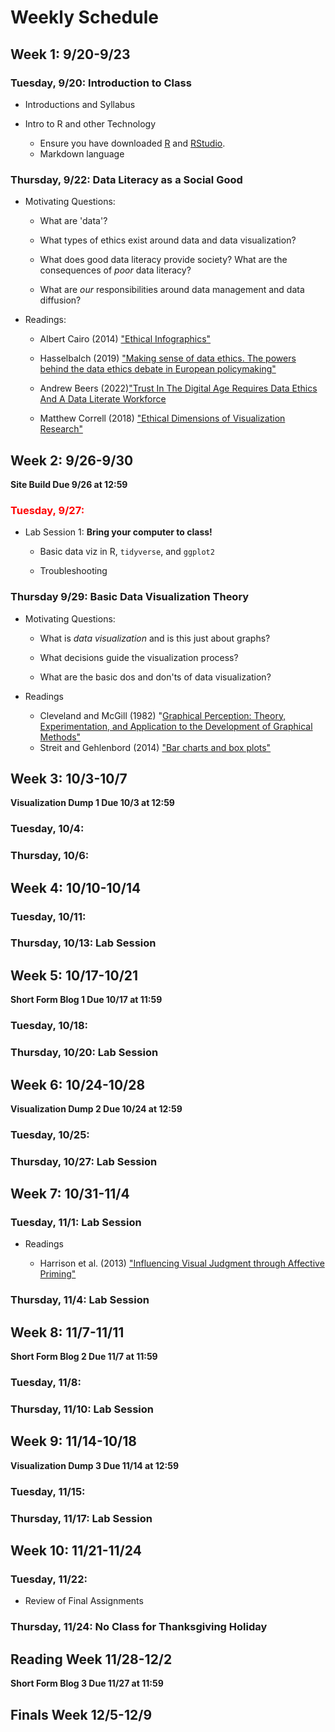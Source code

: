 # Weekly Schedule 

## Week 1: 9/20-9/23

### Tuesday, 9/20: Introduction to Class 

- Introductions and Syllabus 

- Intro to R and other Technology 
   - Ensure you have downloaded [R](https://cran.r-project.org/) and [RStudio](https://www.rstudio.com/).
   - Markdown language  

### Thursday, 9/22: Data Literacy as a Social Good 

- Motivating Questions: 

   - What are 'data'? 

   - What types of ethics exist around data and data visualization? 
  
   - What does good data literacy provide society? What are the consequences of *poor* data literacy? 
  
   - What are *our* responsibilities around data management and data diffusion? 

- Readings: 

   - Albert Cairo (2014) ["Ethical Infographics"](https://www.dropbox.com/s/pqgmg02yz0pgju4/EthicalInfographics.pdf)
   
   - Hasselbalch (2019) ["Making sense of data ethics. The powers behind the data ethics debate in European policymaking"](https://policyreview.info/pdf/policyreview-2019-2-1401.pdf)
  
   - Andrew Beers (2022)["Trust In The Digital Age Requires Data Ethics And A Data Literate Workforce](https://www.forbes.com/sites/tableau/2022/04/14/trust-in-the-digital-age-requires-data-ethics-and-a-data-literate-workforce/?sh=5ba83a3d5437) 

   - Matthew Correll (2018) ["Ethical Dimensions of Visualization Research"](https://arxiv.org/pdf/1811.07271.pdf)
   

## Week 2: 9/26-9/30 

**Site Build Due 9/26 at 12:59** 

### <span style="color: red;"> Tuesday, 9/27:</span> 

- Lab Session 1: **Bring your computer to class!** 

   - Basic data viz in R, `tidyverse`, and `ggplot2` 
   
   - Troubleshooting 

### Thursday 9/29: Basic Data Visualization Theory 

- Motivating Questions: 

   - What is *data visualization* and is this just about graphs? 
   
   - What decisions guide the visualization process? 
   
   - What are the basic dos and don'ts of data visualization? 

- Readings 

  - Cleveland and McGill (1982) "[Graphical Perception: Theory, Experimentation, and Application to the Development of Graphical Methods"](https://www.jstor.org/stable/pdf/2288400.pdf)
  - Streit and Gehlenbord (2014) ["Bar charts and box plots"](https://www.nature.com/articles/nmeth.2807.pdf)

## Week 3: 10/3-10/7 

**Visualization Dump 1 Due 10/3 at 12:59** 

### Tuesday, 10/4: 

### Thursday, 10/6: 

## Week 4: 10/10-10/14 

### Tuesday, 10/11: 

### Thursday, 10/13: Lab Session 

## Week 5: 10/17-10/21

**Short Form Blog 1 Due 10/17 at 11:59**

### Tuesday, 10/18: 

### Thursday, 10/20: Lab Session 

## Week 6: 10/24-10/28

**Visualization Dump 2 Due 10/24 at 12:59** 

### Tuesday, 10/25: 

### Thursday, 10/27: Lab Session 

## Week 7: 10/31-11/4

### Tuesday, 11/1: Lab Session 

- Readings
  
  - Harrison et al. (2013) ["Influencing Visual Judgment through Affective Priming"](https://dl.acm.org/doi/pdf/10.1145/2470654.2481410)

### Thursday, 11/4: Lab Session 

## Week 8: 11/7-11/11

**Short Form Blog 2 Due 11/7 at 11:59** 

### Tuesday, 11/8: 

### Thursday, 11/10: Lab Session 

## Week 9: 11/14-10/18 

**Visualization Dump 3 Due 11/14 at 12:59** 

### Tuesday, 11/15: 

### Thursday, 11/17: Lab Session 

## Week 10: 11/21-11/24

### Tuesday, 11/22: 

- Review of Final Assignments 

### Thursday, 11/24: **No Class for Thanksgiving Holiday** 

## Reading Week 11/28-12/2

**Short Form Blog 3 Due 11/27 at 11:59** 

## Finals Week 12/5-12/9 
